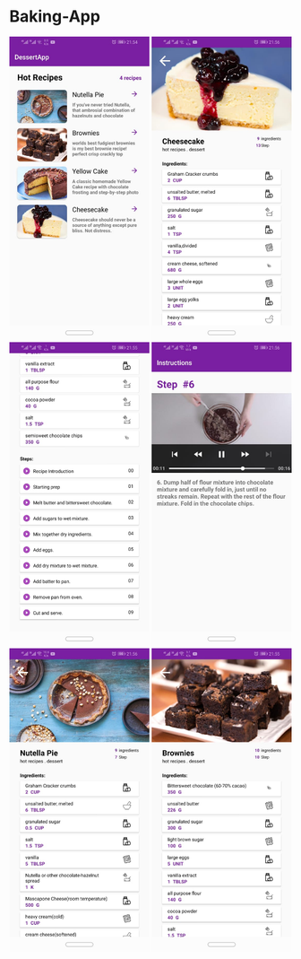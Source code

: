 # Baking-App
<img src="images/1-home.jpeg" width="250"> <img src="images/2-details.jpeg" width="250"> 
<img src="images/3-recipes.jpeg" width="250">
<img src="images/4-steps.jpeg" width="250">
<img src="images/5-details.jpeg" width="250">
<img src="images/6-details.jpeg" width="250">
